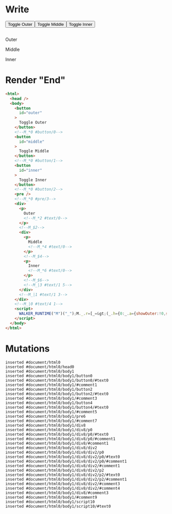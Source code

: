 # Write
  <button id=outer>Toggle Outer</button><!--M_*0 #button/0--><button id=middle>Toggle Middle</button><!--M_*0 #button/1--><button id=inner>Toggle Inner</button><!--M_*0 #button/2--><pre></pre><!--M_*0 #pre/3--><div><p>Outer<!--M_*2 #text/0--></p><!--M_$2--><div><p>Middle<!--M_*4 #text/0--></p><!--M_$4--><p>Inner<!--M_*6 #text/0--></p><!--M_$6--><!--M_|3 #text/1 5--></div><!--M_|1 #text/1 3--></div><!--M_|0 #text/4 1--><script>WALKER_RUNTIME("M")("_");M._.r=[_=>(_.h={0:_.a={showOuter:!0,showMiddle:!0,showInner:!0,"#text/4!":_.c={"#childScope/0":_.b={name:"Outer"},"#text/1!":_.e={"#childScope/0":_.d={name:"Middle"},"#text/1!":_.g={"#childScope/0":_.f={name:"Inner"}}}}},1:_.c,2:_.b,3:_.e,4:_.d,5:_.g,6:_.f},_.a.write=_.b.write=_.d.write=_.f.write=_._["packages/translator-tags/src/__tests__/fixtures/cleanup-single-child-if-deep/template.marko_0/_"](_.a),_.a["#text/4("]=_._["packages/translator-tags/src/__tests__/fixtures/cleanup-single-child-if-deep/template.marko_1_renderer"](_.a),_.c._=_.a,_.c["#text/1("]=_._["packages/translator-tags/src/__tests__/fixtures/cleanup-single-child-if-deep/template.marko_2_renderer"](_.c),_.e["#text/1("]=_._["packages/translator-tags/src/__tests__/fixtures/cleanup-single-child-if-deep/template.marko_3_renderer"](_.e),_.e._=_.c,_.h),2,"packages/translator-tags/src/__tests__/fixtures/cleanup-single-child-if-deep/components/child.marko_0_name_write",4,"packages/translator-tags/src/__tests__/fixtures/cleanup-single-child-if-deep/components/child.marko_0_name_write",6,"packages/translator-tags/src/__tests__/fixtures/cleanup-single-child-if-deep/components/child.marko_0_name_write",3,"packages/translator-tags/src/__tests__/fixtures/cleanup-single-child-if-deep/template.marko_2_showInner/subscriber",0,"packages/translator-tags/src/__tests__/fixtures/cleanup-single-child-if-deep/template.marko_0_showInner",0,"packages/translator-tags/src/__tests__/fixtures/cleanup-single-child-if-deep/template.marko_0_showMiddle",0,"packages/translator-tags/src/__tests__/fixtures/cleanup-single-child-if-deep/template.marko_0_showOuter",0];M._.w()</script>


# Render "End"
```html
<html>
  <head />
  <body>
    <button
      id="outer"
    >
      Toggle Outer
    </button>
    <!--M_*0 #button/0-->
    <button
      id="middle"
    >
      Toggle Middle
    </button>
    <!--M_*0 #button/1-->
    <button
      id="inner"
    >
      Toggle Inner
    </button>
    <!--M_*0 #button/2-->
    <pre />
    <!--M_*0 #pre/3-->
    <div>
      <p>
        Outer
        <!--M_*2 #text/0-->
      </p>
      <!--M_$2-->
      <div>
        <p>
          Middle
          <!--M_*4 #text/0-->
        </p>
        <!--M_$4-->
        <p>
          Inner
          <!--M_*6 #text/0-->
        </p>
        <!--M_$6-->
        <!--M_|3 #text/1 5-->
      </div>
      <!--M_|1 #text/1 3-->
    </div>
    <!--M_|0 #text/4 1-->
    <script>
      WALKER_RUNTIME("M")("_");M._.r=[_=&gt;(_.h={0:_.a={showOuter:!0,showMiddle:!0,showInner:!0,"#text/4!":_.c={"#childScope/0":_.b={name:"Outer"},"#text/1!":_.e={"#childScope/0":_.d={name:"Middle"},"#text/1!":_.g={"#childScope/0":_.f={name:"Inner"}}}}},1:_.c,2:_.b,3:_.e,4:_.d,5:_.g,6:_.f},_.a.write=_.b.write=_.d.write=_.f.write=_._["packages/translator-tags/src/__tests__/fixtures/cleanup-single-child-if-deep/template.marko_0/_"](_.a),_.a["#text/4("]=_._["packages/translator-tags/src/__tests__/fixtures/cleanup-single-child-if-deep/template.marko_1_renderer"](_.a),_.c._=_.a,_.c["#text/1("]=_._["packages/translator-tags/src/__tests__/fixtures/cleanup-single-child-if-deep/template.marko_2_renderer"](_.c),_.e["#text/1("]=_._["packages/translator-tags/src/__tests__/fixtures/cleanup-single-child-if-deep/template.marko_3_renderer"](_.e),_.e._=_.c,_.h),2,"packages/translator-tags/src/__tests__/fixtures/cleanup-single-child-if-deep/components/child.marko_0_name_write",4,"packages/translator-tags/src/__tests__/fixtures/cleanup-single-child-if-deep/components/child.marko_0_name_write",6,"packages/translator-tags/src/__tests__/fixtures/cleanup-single-child-if-deep/components/child.marko_0_name_write",3,"packages/translator-tags/src/__tests__/fixtures/cleanup-single-child-if-deep/template.marko_2_showInner/subscriber",0,"packages/translator-tags/src/__tests__/fixtures/cleanup-single-child-if-deep/template.marko_0_showInner",0,"packages/translator-tags/src/__tests__/fixtures/cleanup-single-child-if-deep/template.marko_0_showMiddle",0,"packages/translator-tags/src/__tests__/fixtures/cleanup-single-child-if-deep/template.marko_0_showOuter",0];M._.w()
    </script>
  </body>
</html>
```

# Mutations
```
inserted #document/html0
inserted #document/html0/head0
inserted #document/html0/body1
inserted #document/html0/body1/button0
inserted #document/html0/body1/button0/#text0
inserted #document/html0/body1/#comment1
inserted #document/html0/body1/button2
inserted #document/html0/body1/button2/#text0
inserted #document/html0/body1/#comment3
inserted #document/html0/body1/button4
inserted #document/html0/body1/button4/#text0
inserted #document/html0/body1/#comment5
inserted #document/html0/body1/pre6
inserted #document/html0/body1/#comment7
inserted #document/html0/body1/div8
inserted #document/html0/body1/div8/p0
inserted #document/html0/body1/div8/p0/#text0
inserted #document/html0/body1/div8/p0/#comment1
inserted #document/html0/body1/div8/#comment1
inserted #document/html0/body1/div8/div2
inserted #document/html0/body1/div8/div2/p0
inserted #document/html0/body1/div8/div2/p0/#text0
inserted #document/html0/body1/div8/div2/p0/#comment1
inserted #document/html0/body1/div8/div2/#comment1
inserted #document/html0/body1/div8/div2/p2
inserted #document/html0/body1/div8/div2/p2/#text0
inserted #document/html0/body1/div8/div2/p2/#comment1
inserted #document/html0/body1/div8/div2/#comment3
inserted #document/html0/body1/div8/div2/#comment4
inserted #document/html0/body1/div8/#comment3
inserted #document/html0/body1/#comment9
inserted #document/html0/body1/script10
inserted #document/html0/body1/script10/#text0
```